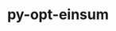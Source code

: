 ---
title: "py-opt-einsum"
layout: cache
categories: [package, develop]
meta: {"versions": ["3.3.0"], "compilers": ["apple-clang@=14.0.0", "apple-clang@=14.0.3", "gcc@=11.3.0", "gcc@=7.3.1"], "oss": ["amzn2", "ubuntu22.04", "ventura"], "platforms": ["darwin", "linux"], "targets": ["aarch64", "ivybridge", "x86_64_v3"], "stacks": ["ml-darwin-aarch64-mps", "ml-linux-x86_64-cpu", "ml-linux-x86_64-cuda", "ml-linux-x86_64-rocm", "root"], "num_specs": 70, "num_specs_by_stack": {"root": 70, "ml-darwin-aarch64-mps": 7, "ml-linux-x86_64-cuda": 32, "ml-linux-x86_64-cpu": 31, "ml-linux-x86_64-rocm": 23}}
spec_details: [{"hash": "svgsboor7g6xpefjusnd2tvusyrusgbh", "compiler": "apple-clang@=14.0.0", "versions": ["3.3.0"], "os": "ventura", "platform": "darwin", "target": "aarch64", "variants": ["build_system=python_pip"], "stacks": ["root", "ml-darwin-aarch64-mps"], "size": "-", "tarball": "https://binaries.spack.io/develop/build_cache/darwin-ventura-aarch64/apple-clang-14.0.0/py-opt-einsum-3.3.0/darwin-ventura-aarch64-apple-clang-14.0.0-py-opt-einsum-3.3.0-svgsboor7g6xpefjusnd2tvusyrusgbh.spack"}, {"hash": "uidyrjcw4rzixrj7vy2jsabvbu3grtbe", "compiler": "apple-clang@=14.0.0", "versions": ["3.3.0"], "os": "ventura", "platform": "darwin", "target": "aarch64", "variants": ["build_system=python_pip"], "stacks": ["root", "ml-darwin-aarch64-mps"], "size": "-", "tarball": "https://binaries.spack.io/develop/build_cache/darwin-ventura-aarch64/apple-clang-14.0.0/py-opt-einsum-3.3.0/darwin-ventura-aarch64-apple-clang-14.0.0-py-opt-einsum-3.3.0-uidyrjcw4rzixrj7vy2jsabvbu3grtbe.spack"}, {"hash": "vbplrzzo72uotufng6leo7fmdtnr6jzn", "compiler": "apple-clang@=14.0.3", "versions": ["3.3.0"], "os": "ventura", "platform": "darwin", "target": "aarch64", "variants": ["build_system=python_pip"], "stacks": ["root", "ml-darwin-aarch64-mps"], "size": "-", "tarball": "https://binaries.spack.io/develop/build_cache/darwin-ventura-aarch64/apple-clang-14.0.3/py-opt-einsum-3.3.0/darwin-ventura-aarch64-apple-clang-14.0.3-py-opt-einsum-3.3.0-vbplrzzo72uotufng6leo7fmdtnr6jzn.spack"}, {"hash": "vr7zoasdjhe2mnorw3uc2eoavkswr4ht", "compiler": "apple-clang@=14.0.3", "versions": ["3.3.0"], "os": "ventura", "platform": "darwin", "target": "aarch64", "variants": ["build_system=python_pip"], "stacks": ["root", "ml-darwin-aarch64-mps"], "size": "-", "tarball": "https://binaries.spack.io/develop/build_cache/darwin-ventura-aarch64/apple-clang-14.0.3/py-opt-einsum-3.3.0/darwin-ventura-aarch64-apple-clang-14.0.3-py-opt-einsum-3.3.0-vr7zoasdjhe2mnorw3uc2eoavkswr4ht.spack"}, {"hash": "2y2z3engemzct46qwvnwk7fz7yngn67h", "compiler": "apple-clang@=14.0.3", "versions": ["3.3.0"], "os": "ventura", "platform": "darwin", "target": "aarch64", "variants": ["build_system=python_pip"], "stacks": ["root", "ml-darwin-aarch64-mps"], "size": "-", "tarball": "https://binaries.spack.io/develop/build_cache/darwin-ventura-aarch64/apple-clang-14.0.3/py-opt-einsum-3.3.0/darwin-ventura-aarch64-apple-clang-14.0.3-py-opt-einsum-3.3.0-2y2z3engemzct46qwvnwk7fz7yngn67h.spack"}, {"hash": "h4hmedlbcx24brhvayted4kna4jithyu", "compiler": "apple-clang@=14.0.3", "versions": ["3.3.0"], "os": "ventura", "platform": "darwin", "target": "aarch64", "variants": ["build_system=python_pip"], "stacks": ["root", "ml-darwin-aarch64-mps"], "size": "-", "tarball": "https://binaries.spack.io/develop/build_cache/darwin-ventura-aarch64/apple-clang-14.0.3/py-opt-einsum-3.3.0/darwin-ventura-aarch64-apple-clang-14.0.3-py-opt-einsum-3.3.0-h4hmedlbcx24brhvayted4kna4jithyu.spack"}, {"hash": "73q4ypq6eh2xq5tkt32xdifzykual6oe", "compiler": "apple-clang@=14.0.3", "versions": ["3.3.0"], "os": "ventura", "platform": "darwin", "target": "aarch64", "variants": ["build_system=python_pip"], "stacks": ["root", "ml-darwin-aarch64-mps"], "size": "-", "tarball": "https://binaries.spack.io/develop/build_cache/darwin-ventura-aarch64/apple-clang-14.0.3/py-opt-einsum-3.3.0/darwin-ventura-aarch64-apple-clang-14.0.3-py-opt-einsum-3.3.0-73q4ypq6eh2xq5tkt32xdifzykual6oe.spack"}, {"hash": "scu3rdwrfy2sknbmtmzhd2upnqcgriyk", "compiler": "gcc@=7.3.1", "versions": ["3.3.0"], "os": "amzn2", "platform": "linux", "target": "ivybridge", "variants": ["build_system=python_pip"], "stacks": ["root"], "size": "-", "tarball": "https://binaries.spack.io/develop/build_cache/linux-amzn2-ivybridge/gcc-7.3.1/py-opt-einsum-3.3.0/linux-amzn2-ivybridge-gcc-7.3.1-py-opt-einsum-3.3.0-scu3rdwrfy2sknbmtmzhd2upnqcgriyk.spack"}, {"hash": "5x23c6a3lp6x52zqokmdremc2qyediqa", "compiler": "gcc@=7.3.1", "versions": ["3.3.0"], "os": "amzn2", "platform": "linux", "target": "ivybridge", "variants": ["build_system=python_pip"], "stacks": ["root"], "size": "-", "tarball": "https://binaries.spack.io/develop/build_cache/linux-amzn2-ivybridge/gcc-7.3.1/py-opt-einsum-3.3.0/linux-amzn2-ivybridge-gcc-7.3.1-py-opt-einsum-3.3.0-5x23c6a3lp6x52zqokmdremc2qyediqa.spack"}, {"hash": "3w7jgbq3roqi3id7hhteiesy6nlgwaau", "compiler": "gcc@=7.3.1", "versions": ["3.3.0"], "os": "amzn2", "platform": "linux", "target": "ivybridge", "variants": ["build_system=python_pip"], "stacks": ["root"], "size": "-", "tarball": "https://binaries.spack.io/develop/build_cache/linux-amzn2-ivybridge/gcc-7.3.1/py-opt-einsum-3.3.0/linux-amzn2-ivybridge-gcc-7.3.1-py-opt-einsum-3.3.0-3w7jgbq3roqi3id7hhteiesy6nlgwaau.spack"}, {"hash": "h57hdjvs36t6ml36hpe73faurzhekfyz", "compiler": "gcc@=7.3.1", "versions": ["3.3.0"], "os": "amzn2", "platform": "linux", "target": "ivybridge", "variants": ["build_system=python_pip"], "stacks": ["root"], "size": "-", "tarball": "https://binaries.spack.io/develop/build_cache/linux-amzn2-ivybridge/gcc-7.3.1/py-opt-einsum-3.3.0/linux-amzn2-ivybridge-gcc-7.3.1-py-opt-einsum-3.3.0-h57hdjvs36t6ml36hpe73faurzhekfyz.spack"}, {"hash": "blr5cmck5nkoqq2kfu2bhqzq25pcocuk", "compiler": "gcc@=7.3.1", "versions": ["3.3.0"], "os": "amzn2", "platform": "linux", "target": "ivybridge", "variants": ["build_system=python_pip"], "stacks": ["root"], "size": "-", "tarball": "https://binaries.spack.io/develop/build_cache/linux-amzn2-ivybridge/gcc-7.3.1/py-opt-einsum-3.3.0/linux-amzn2-ivybridge-gcc-7.3.1-py-opt-einsum-3.3.0-blr5cmck5nkoqq2kfu2bhqzq25pcocuk.spack"}, {"hash": "p3q2ymw5u7mycbwz7svda35vhzh4ch3d", "compiler": "gcc@=7.3.1", "versions": ["3.3.0"], "os": "amzn2", "platform": "linux", "target": "ivybridge", "variants": ["build_system=python_pip"], "stacks": ["root"], "size": "-", "tarball": "https://binaries.spack.io/develop/build_cache/linux-amzn2-ivybridge/gcc-7.3.1/py-opt-einsum-3.3.0/linux-amzn2-ivybridge-gcc-7.3.1-py-opt-einsum-3.3.0-p3q2ymw5u7mycbwz7svda35vhzh4ch3d.spack"}, {"hash": "jopsvsjwifpehvzgigvnsrtatgbirx56", "compiler": "gcc@=7.3.1", "versions": ["3.3.0"], "os": "amzn2", "platform": "linux", "target": "ivybridge", "variants": ["build_system=python_pip"], "stacks": ["root"], "size": "-", "tarball": "https://binaries.spack.io/develop/build_cache/linux-amzn2-ivybridge/gcc-7.3.1/py-opt-einsum-3.3.0/linux-amzn2-ivybridge-gcc-7.3.1-py-opt-einsum-3.3.0-jopsvsjwifpehvzgigvnsrtatgbirx56.spack"}, {"hash": "7tt2ezdkpn6lilesqjcdwar4s35mrvez", "compiler": "gcc@=7.3.1", "versions": ["3.3.0"], "os": "amzn2", "platform": "linux", "target": "ivybridge", "variants": ["build_system=python_pip"], "stacks": ["root"], "size": "-", "tarball": "https://binaries.spack.io/develop/build_cache/linux-amzn2-ivybridge/gcc-7.3.1/py-opt-einsum-3.3.0/linux-amzn2-ivybridge-gcc-7.3.1-py-opt-einsum-3.3.0-7tt2ezdkpn6lilesqjcdwar4s35mrvez.spack"}, {"hash": "dbssfzv5kfw73fsmirvgskvdkhh2n54y", "compiler": "gcc@=7.3.1", "versions": ["3.3.0"], "os": "amzn2", "platform": "linux", "target": "x86_64_v3", "variants": ["build_system=python_pip"], "stacks": ["root"], "size": "-", "tarball": "https://binaries.spack.io/develop/build_cache/linux-amzn2-x86_64_v3/gcc-7.3.1/py-opt-einsum-3.3.0/linux-amzn2-x86_64_v3-gcc-7.3.1-py-opt-einsum-3.3.0-dbssfzv5kfw73fsmirvgskvdkhh2n54y.spack"}, {"hash": "273x2uq63jayvsttllefhlf7qnanuk75", "compiler": "gcc@=7.3.1", "versions": ["3.3.0"], "os": "amzn2", "platform": "linux", "target": "x86_64_v3", "variants": ["build_system=python_pip"], "stacks": ["root"], "size": "-", "tarball": "https://binaries.spack.io/develop/build_cache/linux-amzn2-x86_64_v3/gcc-7.3.1/py-opt-einsum-3.3.0/linux-amzn2-x86_64_v3-gcc-7.3.1-py-opt-einsum-3.3.0-273x2uq63jayvsttllefhlf7qnanuk75.spack"}, {"hash": "dltg4fzai4u7kpwgbal6b4kkkpnkiuj7", "compiler": "gcc@=7.3.1", "versions": ["3.3.0"], "os": "amzn2", "platform": "linux", "target": "x86_64_v3", "variants": [], "stacks": ["root"], "size": "-", "tarball": "https://binaries.spack.io/develop/build_cache/linux-amzn2-x86_64_v3/gcc-7.3.1/py-opt-einsum-3.3.0/linux-amzn2-x86_64_v3-gcc-7.3.1-py-opt-einsum-3.3.0-dltg4fzai4u7kpwgbal6b4kkkpnkiuj7.spack"}, {"hash": "xhxgvv65zh6n5dwqvdtoqbza3elps3nv", "compiler": "gcc@=7.3.1", "versions": ["3.3.0"], "os": "amzn2", "platform": "linux", "target": "x86_64_v3", "variants": ["build_system=python_pip"], "stacks": ["root"], "size": "-", "tarball": "https://binaries.spack.io/develop/build_cache/linux-amzn2-x86_64_v3/gcc-7.3.1/py-opt-einsum-3.3.0/linux-amzn2-x86_64_v3-gcc-7.3.1-py-opt-einsum-3.3.0-xhxgvv65zh6n5dwqvdtoqbza3elps3nv.spack"}, {"hash": "jccjf3tq43gfv4zmb6s6dz5tfvjakckz", "compiler": "gcc@=7.3.1", "versions": ["3.3.0"], "os": "amzn2", "platform": "linux", "target": "x86_64_v3", "variants": [], "stacks": ["root"], "size": "-", "tarball": "https://binaries.spack.io/develop/build_cache/linux-amzn2-x86_64_v3/gcc-7.3.1/py-opt-einsum-3.3.0/linux-amzn2-x86_64_v3-gcc-7.3.1-py-opt-einsum-3.3.0-jccjf3tq43gfv4zmb6s6dz5tfvjakckz.spack"}, {"hash": "sjl3ciw2n5v4ghdhfxlvxuaaoyvszsai", "compiler": "gcc@=7.3.1", "versions": ["3.3.0"], "os": "amzn2", "platform": "linux", "target": "x86_64_v3", "variants": ["build_system=python_pip"], "stacks": ["root"], "size": "-", "tarball": "https://binaries.spack.io/develop/build_cache/linux-amzn2-x86_64_v3/gcc-7.3.1/py-opt-einsum-3.3.0/linux-amzn2-x86_64_v3-gcc-7.3.1-py-opt-einsum-3.3.0-sjl3ciw2n5v4ghdhfxlvxuaaoyvszsai.spack"}, {"hash": "hkoe4daxbqfvgyycbhf3hgwgbwf6xlbk", "compiler": "gcc@=7.3.1", "versions": ["3.3.0"], "os": "amzn2", "platform": "linux", "target": "x86_64_v3", "variants": ["build_system=python_pip"], "stacks": ["root"], "size": "-", "tarball": "https://binaries.spack.io/develop/build_cache/linux-amzn2-x86_64_v3/gcc-7.3.1/py-opt-einsum-3.3.0/linux-amzn2-x86_64_v3-gcc-7.3.1-py-opt-einsum-3.3.0-hkoe4daxbqfvgyycbhf3hgwgbwf6xlbk.spack"}, {"hash": "rwklo7nv65xtsg7vkzu5satowft77z4n", "compiler": "gcc@=7.3.1", "versions": ["3.3.0"], "os": "amzn2", "platform": "linux", "target": "x86_64_v3", "variants": ["build_system=python_pip"], "stacks": ["root"], "size": "-", "tarball": "https://binaries.spack.io/develop/build_cache/linux-amzn2-x86_64_v3/gcc-7.3.1/py-opt-einsum-3.3.0/linux-amzn2-x86_64_v3-gcc-7.3.1-py-opt-einsum-3.3.0-rwklo7nv65xtsg7vkzu5satowft77z4n.spack"}, {"hash": "djtmstofxahr5sb6h6subh2vdmvbopsv", "compiler": "gcc@=7.3.1", "versions": ["3.3.0"], "os": "amzn2", "platform": "linux", "target": "x86_64_v3", "variants": ["build_system=python_pip"], "stacks": ["root"], "size": "-", "tarball": "https://binaries.spack.io/develop/build_cache/linux-amzn2-x86_64_v3/gcc-7.3.1/py-opt-einsum-3.3.0/linux-amzn2-x86_64_v3-gcc-7.3.1-py-opt-einsum-3.3.0-djtmstofxahr5sb6h6subh2vdmvbopsv.spack"}, {"hash": "oi4f7gk57jbsgxknnswdj2djbhcjlg2j", "compiler": "gcc@=7.3.1", "versions": ["3.3.0"], "os": "amzn2", "platform": "linux", "target": "x86_64_v3", "variants": ["build_system=python_pip"], "stacks": ["root"], "size": "-", "tarball": "https://binaries.spack.io/develop/build_cache/linux-amzn2-x86_64_v3/gcc-7.3.1/py-opt-einsum-3.3.0/linux-amzn2-x86_64_v3-gcc-7.3.1-py-opt-einsum-3.3.0-oi4f7gk57jbsgxknnswdj2djbhcjlg2j.spack"}, {"hash": "rqobngphfc6noy6o7progtuqt2vtcggp", "compiler": "gcc@=7.3.1", "versions": ["3.3.0"], "os": "amzn2", "platform": "linux", "target": "x86_64_v3", "variants": ["build_system=python_pip"], "stacks": ["root"], "size": "-", "tarball": "https://binaries.spack.io/develop/build_cache/linux-amzn2-x86_64_v3/gcc-7.3.1/py-opt-einsum-3.3.0/linux-amzn2-x86_64_v3-gcc-7.3.1-py-opt-einsum-3.3.0-rqobngphfc6noy6o7progtuqt2vtcggp.spack"}, {"hash": "ubtljk2eq4snsm7grwlbhfqgydkh5wyc", "compiler": "gcc@=7.3.1", "versions": ["3.3.0"], "os": "amzn2", "platform": "linux", "target": "x86_64_v3", "variants": [], "stacks": ["root"], "size": "-", "tarball": "https://binaries.spack.io/develop/build_cache/linux-amzn2-x86_64_v3/gcc-7.3.1/py-opt-einsum-3.3.0/linux-amzn2-x86_64_v3-gcc-7.3.1-py-opt-einsum-3.3.0-ubtljk2eq4snsm7grwlbhfqgydkh5wyc.spack"}, {"hash": "34jodiyxcinbckkbxzzhpeawhwtxvplf", "compiler": "gcc@=7.3.1", "versions": ["3.3.0"], "os": "amzn2", "platform": "linux", "target": "x86_64_v3", "variants": [], "stacks": ["root"], "size": "-", "tarball": "https://binaries.spack.io/develop/build_cache/linux-amzn2-x86_64_v3/gcc-7.3.1/py-opt-einsum-3.3.0/linux-amzn2-x86_64_v3-gcc-7.3.1-py-opt-einsum-3.3.0-34jodiyxcinbckkbxzzhpeawhwtxvplf.spack"}, {"hash": "vdulbtkmmdnmm3e4fjaeyxjobdeifdgb", "compiler": "gcc@=7.3.1", "versions": ["3.3.0"], "os": "amzn2", "platform": "linux", "target": "x86_64_v3", "variants": ["build_system=python_pip"], "stacks": ["root"], "size": "-", "tarball": "https://binaries.spack.io/develop/build_cache/linux-amzn2-x86_64_v3/gcc-7.3.1/py-opt-einsum-3.3.0/linux-amzn2-x86_64_v3-gcc-7.3.1-py-opt-einsum-3.3.0-vdulbtkmmdnmm3e4fjaeyxjobdeifdgb.spack"}, {"hash": "ixfgyulwwb2jedb7hn44ckkcoijrfle6", "compiler": "gcc@=7.3.1", "versions": ["3.3.0"], "os": "amzn2", "platform": "linux", "target": "x86_64_v3", "variants": [], "stacks": ["root"], "size": "-", "tarball": "https://binaries.spack.io/develop/build_cache/linux-amzn2-x86_64_v3/gcc-7.3.1/py-opt-einsum-3.3.0/linux-amzn2-x86_64_v3-gcc-7.3.1-py-opt-einsum-3.3.0-ixfgyulwwb2jedb7hn44ckkcoijrfle6.spack"}, {"hash": "n7pf6uqsjl3f6byhrhvvt4xrb3s3u7nv", "compiler": "gcc@=7.3.1", "versions": ["3.3.0"], "os": "amzn2", "platform": "linux", "target": "x86_64_v3", "variants": [], "stacks": ["root"], "size": "-", "tarball": "https://binaries.spack.io/develop/build_cache/linux-amzn2-x86_64_v3/gcc-7.3.1/py-opt-einsum-3.3.0/linux-amzn2-x86_64_v3-gcc-7.3.1-py-opt-einsum-3.3.0-n7pf6uqsjl3f6byhrhvvt4xrb3s3u7nv.spack"}, {"hash": "uexnrkojp2xxtnca6ctvpaoj2qxlmv6r", "compiler": "gcc@=7.3.1", "versions": ["3.3.0"], "os": "amzn2", "platform": "linux", "target": "x86_64_v3", "variants": ["build_system=python_pip"], "stacks": ["root"], "size": "-", "tarball": "https://binaries.spack.io/develop/build_cache/linux-amzn2-x86_64_v3/gcc-7.3.1/py-opt-einsum-3.3.0/linux-amzn2-x86_64_v3-gcc-7.3.1-py-opt-einsum-3.3.0-uexnrkojp2xxtnca6ctvpaoj2qxlmv6r.spack"}, {"hash": "wc4vyum6ukqj3xsvtv2l7l6wrhic3uwh", "compiler": "gcc@=11.3.0", "versions": ["3.3.0"], "os": "ubuntu22.04", "platform": "linux", "target": "x86_64_v3", "variants": ["build_system=python_pip"], "stacks": ["ml-linux-x86_64-cuda", "root", "ml-linux-x86_64-cpu"], "size": "-", "tarball": "https://binaries.spack.io/develop/build_cache/linux-ubuntu22.04-x86_64_v3/gcc-11.3.0/py-opt-einsum-3.3.0/linux-ubuntu22.04-x86_64_v3-gcc-11.3.0-py-opt-einsum-3.3.0-wc4vyum6ukqj3xsvtv2l7l6wrhic3uwh.spack"}, {"hash": "72mmodvrelonpwc6kap3dlouhdlvnqp6", "compiler": "gcc@=11.3.0", "versions": ["3.3.0"], "os": "ubuntu22.04", "platform": "linux", "target": "x86_64_v3", "variants": ["build_system=python_pip"], "stacks": ["ml-linux-x86_64-cuda", "root"], "size": "-", "tarball": "https://binaries.spack.io/develop/build_cache/linux-ubuntu22.04-x86_64_v3/gcc-11.3.0/py-opt-einsum-3.3.0/linux-ubuntu22.04-x86_64_v3-gcc-11.3.0-py-opt-einsum-3.3.0-72mmodvrelonpwc6kap3dlouhdlvnqp6.spack"}, {"hash": "mkwhwsbxaykiom2smnlor3g2643a5sqj", "compiler": "gcc@=11.3.0", "versions": ["3.3.0"], "os": "ubuntu22.04", "platform": "linux", "target": "x86_64_v3", "variants": ["build_system=python_pip"], "stacks": ["root", "ml-linux-x86_64-cpu"], "size": "-", "tarball": "https://binaries.spack.io/develop/build_cache/linux-ubuntu22.04-x86_64_v3/gcc-11.3.0/py-opt-einsum-3.3.0/linux-ubuntu22.04-x86_64_v3-gcc-11.3.0-py-opt-einsum-3.3.0-mkwhwsbxaykiom2smnlor3g2643a5sqj.spack"}, {"hash": "mgtv5yd365y35tnjglkxd6ihwwuqij5f", "compiler": "gcc@=11.3.0", "versions": ["3.3.0"], "os": "ubuntu22.04", "platform": "linux", "target": "x86_64_v3", "variants": ["build_system=python_pip"], "stacks": ["ml-linux-x86_64-cuda", "root"], "size": "-", "tarball": "https://binaries.spack.io/develop/build_cache/linux-ubuntu22.04-x86_64_v3/gcc-11.3.0/py-opt-einsum-3.3.0/linux-ubuntu22.04-x86_64_v3-gcc-11.3.0-py-opt-einsum-3.3.0-mgtv5yd365y35tnjglkxd6ihwwuqij5f.spack"}, {"hash": "yjlzf5khc3hgjhezj4unuzyxdydtutt3", "compiler": "gcc@=11.3.0", "versions": ["3.3.0"], "os": "ubuntu22.04", "platform": "linux", "target": "x86_64_v3", "variants": ["build_system=python_pip"], "stacks": ["ml-linux-x86_64-cuda", "root"], "size": "-", "tarball": "https://binaries.spack.io/develop/build_cache/linux-ubuntu22.04-x86_64_v3/gcc-11.3.0/py-opt-einsum-3.3.0/linux-ubuntu22.04-x86_64_v3-gcc-11.3.0-py-opt-einsum-3.3.0-yjlzf5khc3hgjhezj4unuzyxdydtutt3.spack"}, {"hash": "s6hl65u3jrrezfaux6zgjgrkvlp5idgw", "compiler": "gcc@=11.3.0", "versions": ["3.3.0"], "os": "ubuntu22.04", "platform": "linux", "target": "x86_64_v3", "variants": ["build_system=python_pip"], "stacks": ["ml-linux-x86_64-cuda", "root"], "size": "-", "tarball": "https://binaries.spack.io/develop/build_cache/linux-ubuntu22.04-x86_64_v3/gcc-11.3.0/py-opt-einsum-3.3.0/linux-ubuntu22.04-x86_64_v3-gcc-11.3.0-py-opt-einsum-3.3.0-s6hl65u3jrrezfaux6zgjgrkvlp5idgw.spack"}, {"hash": "3epupon6sa4htbzxthtqtdvh6d3sswno", "compiler": "gcc@=11.3.0", "versions": ["3.3.0"], "os": "ubuntu22.04", "platform": "linux", "target": "x86_64_v3", "variants": ["build_system=python_pip"], "stacks": ["root", "ml-linux-x86_64-cpu"], "size": "-", "tarball": "https://binaries.spack.io/develop/build_cache/linux-ubuntu22.04-x86_64_v3/gcc-11.3.0/py-opt-einsum-3.3.0/linux-ubuntu22.04-x86_64_v3-gcc-11.3.0-py-opt-einsum-3.3.0-3epupon6sa4htbzxthtqtdvh6d3sswno.spack"}, {"hash": "x2nzon6kwfvxt5hj4hfmuarlglmmvnic", "compiler": "gcc@=11.3.0", "versions": ["3.3.0"], "os": "ubuntu22.04", "platform": "linux", "target": "x86_64_v3", "variants": ["build_system=python_pip"], "stacks": ["ml-linux-x86_64-cuda", "root", "ml-linux-x86_64-cpu"], "size": "-", "tarball": "https://binaries.spack.io/develop/build_cache/linux-ubuntu22.04-x86_64_v3/gcc-11.3.0/py-opt-einsum-3.3.0/linux-ubuntu22.04-x86_64_v3-gcc-11.3.0-py-opt-einsum-3.3.0-x2nzon6kwfvxt5hj4hfmuarlglmmvnic.spack"}, {"hash": "oe6lzidhawczk66vlklqvtfax7ysk5j3", "compiler": "gcc@=11.3.0", "versions": ["3.3.0"], "os": "ubuntu22.04", "platform": "linux", "target": "x86_64_v3", "variants": ["build_system=python_pip"], "stacks": ["ml-linux-x86_64-cuda", "root"], "size": "-", "tarball": "https://binaries.spack.io/develop/build_cache/linux-ubuntu22.04-x86_64_v3/gcc-11.3.0/py-opt-einsum-3.3.0/linux-ubuntu22.04-x86_64_v3-gcc-11.3.0-py-opt-einsum-3.3.0-oe6lzidhawczk66vlklqvtfax7ysk5j3.spack"}, {"hash": "h54iug62qma5jfhzz5bau7pk336hxgim", "compiler": "gcc@=11.3.0", "versions": ["3.3.0"], "os": "ubuntu22.04", "platform": "linux", "target": "x86_64_v3", "variants": ["build_system=python_pip"], "stacks": ["ml-linux-x86_64-cuda", "root"], "size": "-", "tarball": "https://binaries.spack.io/develop/build_cache/linux-ubuntu22.04-x86_64_v3/gcc-11.3.0/py-opt-einsum-3.3.0/linux-ubuntu22.04-x86_64_v3-gcc-11.3.0-py-opt-einsum-3.3.0-h54iug62qma5jfhzz5bau7pk336hxgim.spack"}, {"hash": "auq4mbrazicoo4fsrp777z46i6ctvthg", "compiler": "gcc@=11.3.0", "versions": ["3.3.0"], "os": "ubuntu22.04", "platform": "linux", "target": "x86_64_v3", "variants": ["build_system=python_pip"], "stacks": ["root", "ml-linux-x86_64-cpu"], "size": "-", "tarball": "https://binaries.spack.io/develop/build_cache/linux-ubuntu22.04-x86_64_v3/gcc-11.3.0/py-opt-einsum-3.3.0/linux-ubuntu22.04-x86_64_v3-gcc-11.3.0-py-opt-einsum-3.3.0-auq4mbrazicoo4fsrp777z46i6ctvthg.spack"}, {"hash": "ffppyca5fc4rczx4qlvbi2ilezsdd2rz", "compiler": "gcc@=11.3.0", "versions": ["3.3.0"], "os": "ubuntu22.04", "platform": "linux", "target": "x86_64_v3", "variants": ["build_system=python_pip"], "stacks": ["root", "ml-linux-x86_64-cpu"], "size": "-", "tarball": "https://binaries.spack.io/develop/build_cache/linux-ubuntu22.04-x86_64_v3/gcc-11.3.0/py-opt-einsum-3.3.0/linux-ubuntu22.04-x86_64_v3-gcc-11.3.0-py-opt-einsum-3.3.0-ffppyca5fc4rczx4qlvbi2ilezsdd2rz.spack"}, {"hash": "d3vxnlhsxydvqw76oimv3tgjv5zbbd2c", "compiler": "gcc@=11.3.0", "versions": ["3.3.0"], "os": "ubuntu22.04", "platform": "linux", "target": "x86_64_v3", "variants": ["build_system=python_pip"], "stacks": ["ml-linux-x86_64-cuda", "root"], "size": "-", "tarball": "https://binaries.spack.io/develop/build_cache/linux-ubuntu22.04-x86_64_v3/gcc-11.3.0/py-opt-einsum-3.3.0/linux-ubuntu22.04-x86_64_v3-gcc-11.3.0-py-opt-einsum-3.3.0-d3vxnlhsxydvqw76oimv3tgjv5zbbd2c.spack"}, {"hash": "33iyc6bm5ssk2xha62k3vgcpdbmgooig", "compiler": "gcc@=11.3.0", "versions": ["3.3.0"], "os": "ubuntu22.04", "platform": "linux", "target": "x86_64_v3", "variants": ["build_system=python_pip"], "stacks": ["root", "ml-linux-x86_64-cpu"], "size": "-", "tarball": "https://binaries.spack.io/develop/build_cache/linux-ubuntu22.04-x86_64_v3/gcc-11.3.0/py-opt-einsum-3.3.0/linux-ubuntu22.04-x86_64_v3-gcc-11.3.0-py-opt-einsum-3.3.0-33iyc6bm5ssk2xha62k3vgcpdbmgooig.spack"}, {"hash": "ypgbysdgabgvxrdhrsfn5l4m7ewjeh6r", "compiler": "gcc@=11.3.0", "versions": ["3.3.0"], "os": "ubuntu22.04", "platform": "linux", "target": "x86_64_v3", "variants": ["build_system=python_pip"], "stacks": ["root", "ml-linux-x86_64-cpu"], "size": "-", "tarball": "https://binaries.spack.io/develop/build_cache/linux-ubuntu22.04-x86_64_v3/gcc-11.3.0/py-opt-einsum-3.3.0/linux-ubuntu22.04-x86_64_v3-gcc-11.3.0-py-opt-einsum-3.3.0-ypgbysdgabgvxrdhrsfn5l4m7ewjeh6r.spack"}, {"hash": "ski724xmxwmxl34d6lof5f6ig3zfxobi", "compiler": "gcc@=11.3.0", "versions": ["3.3.0"], "os": "ubuntu22.04", "platform": "linux", "target": "x86_64_v3", "variants": ["build_system=python_pip"], "stacks": ["ml-linux-x86_64-rocm", "ml-linux-x86_64-cuda", "root", "ml-linux-x86_64-cpu"], "size": "-", "tarball": "https://binaries.spack.io/develop/build_cache/linux-ubuntu22.04-x86_64_v3/gcc-11.3.0/py-opt-einsum-3.3.0/linux-ubuntu22.04-x86_64_v3-gcc-11.3.0-py-opt-einsum-3.3.0-ski724xmxwmxl34d6lof5f6ig3zfxobi.spack"}, {"hash": "vmf6zhv6kdqlexver4gnyt2ex3gktr2v", "compiler": "gcc@=11.3.0", "versions": ["3.3.0"], "os": "ubuntu22.04", "platform": "linux", "target": "x86_64_v3", "variants": ["build_system=python_pip"], "stacks": ["ml-linux-x86_64-rocm", "ml-linux-x86_64-cuda", "root", "ml-linux-x86_64-cpu"], "size": "-", "tarball": "https://binaries.spack.io/develop/build_cache/linux-ubuntu22.04-x86_64_v3/gcc-11.3.0/py-opt-einsum-3.3.0/linux-ubuntu22.04-x86_64_v3-gcc-11.3.0-py-opt-einsum-3.3.0-vmf6zhv6kdqlexver4gnyt2ex3gktr2v.spack"}, {"hash": "bjmwsqgzkq3ivrlbs3di3kqno5okfbmm", "compiler": "gcc@=11.3.0", "versions": ["3.3.0"], "os": "ubuntu22.04", "platform": "linux", "target": "x86_64_v3", "variants": ["build_system=python_pip"], "stacks": ["ml-linux-x86_64-rocm", "ml-linux-x86_64-cuda", "root", "ml-linux-x86_64-cpu"], "size": "-", "tarball": "https://binaries.spack.io/develop/build_cache/linux-ubuntu22.04-x86_64_v3/gcc-11.3.0/py-opt-einsum-3.3.0/linux-ubuntu22.04-x86_64_v3-gcc-11.3.0-py-opt-einsum-3.3.0-bjmwsqgzkq3ivrlbs3di3kqno5okfbmm.spack"}, {"hash": "55mcla46wl7d3xs76i6hjv3ewlt5u2n5", "compiler": "gcc@=11.3.0", "versions": ["3.3.0"], "os": "ubuntu22.04", "platform": "linux", "target": "x86_64_v3", "variants": ["build_system=python_pip"], "stacks": ["ml-linux-x86_64-rocm", "ml-linux-x86_64-cuda", "root", "ml-linux-x86_64-cpu"], "size": "-", "tarball": "https://binaries.spack.io/develop/build_cache/linux-ubuntu22.04-x86_64_v3/gcc-11.3.0/py-opt-einsum-3.3.0/linux-ubuntu22.04-x86_64_v3-gcc-11.3.0-py-opt-einsum-3.3.0-55mcla46wl7d3xs76i6hjv3ewlt5u2n5.spack"}, {"hash": "lebt5ej7me3wpwc3lws3pt2syihjqbys", "compiler": "gcc@=11.3.0", "versions": ["3.3.0"], "os": "ubuntu22.04", "platform": "linux", "target": "x86_64_v3", "variants": ["build_system=python_pip"], "stacks": ["ml-linux-x86_64-rocm", "ml-linux-x86_64-cuda", "root", "ml-linux-x86_64-cpu"], "size": "-", "tarball": "https://binaries.spack.io/develop/build_cache/linux-ubuntu22.04-x86_64_v3/gcc-11.3.0/py-opt-einsum-3.3.0/linux-ubuntu22.04-x86_64_v3-gcc-11.3.0-py-opt-einsum-3.3.0-lebt5ej7me3wpwc3lws3pt2syihjqbys.spack"}, {"hash": "fmpjhtpyqp663odpsdjaizvik2mbqyvm", "compiler": "gcc@=11.3.0", "versions": ["3.3.0"], "os": "ubuntu22.04", "platform": "linux", "target": "x86_64_v3", "variants": ["build_system=python_pip"], "stacks": ["ml-linux-x86_64-rocm", "ml-linux-x86_64-cuda", "root", "ml-linux-x86_64-cpu"], "size": "-", "tarball": "https://binaries.spack.io/develop/build_cache/linux-ubuntu22.04-x86_64_v3/gcc-11.3.0/py-opt-einsum-3.3.0/linux-ubuntu22.04-x86_64_v3-gcc-11.3.0-py-opt-einsum-3.3.0-fmpjhtpyqp663odpsdjaizvik2mbqyvm.spack"}, {"hash": "msp74clefjir6753re3hi5lndievkkwx", "compiler": "gcc@=11.3.0", "versions": ["3.3.0"], "os": "ubuntu22.04", "platform": "linux", "target": "x86_64_v3", "variants": ["build_system=python_pip"], "stacks": ["ml-linux-x86_64-rocm", "ml-linux-x86_64-cuda", "root", "ml-linux-x86_64-cpu"], "size": "-", "tarball": "https://binaries.spack.io/develop/build_cache/linux-ubuntu22.04-x86_64_v3/gcc-11.3.0/py-opt-einsum-3.3.0/linux-ubuntu22.04-x86_64_v3-gcc-11.3.0-py-opt-einsum-3.3.0-msp74clefjir6753re3hi5lndievkkwx.spack"}, {"hash": "ljr3ik2gpe36bwx3qqmyj2dkp4ksueop", "compiler": "gcc@=11.3.0", "versions": ["3.3.0"], "os": "ubuntu22.04", "platform": "linux", "target": "x86_64_v3", "variants": ["build_system=python_pip"], "stacks": ["ml-linux-x86_64-rocm", "ml-linux-x86_64-cuda", "root", "ml-linux-x86_64-cpu"], "size": "-", "tarball": "https://binaries.spack.io/develop/build_cache/linux-ubuntu22.04-x86_64_v3/gcc-11.3.0/py-opt-einsum-3.3.0/linux-ubuntu22.04-x86_64_v3-gcc-11.3.0-py-opt-einsum-3.3.0-ljr3ik2gpe36bwx3qqmyj2dkp4ksueop.spack"}, {"hash": "l27f7qyojfqagnwoycjhxzea7kyepo3u", "compiler": "gcc@=11.3.0", "versions": ["3.3.0"], "os": "ubuntu22.04", "platform": "linux", "target": "x86_64_v3", "variants": ["build_system=python_pip"], "stacks": ["ml-linux-x86_64-rocm", "ml-linux-x86_64-cuda", "root", "ml-linux-x86_64-cpu"], "size": "-", "tarball": "https://binaries.spack.io/develop/build_cache/linux-ubuntu22.04-x86_64_v3/gcc-11.3.0/py-opt-einsum-3.3.0/linux-ubuntu22.04-x86_64_v3-gcc-11.3.0-py-opt-einsum-3.3.0-l27f7qyojfqagnwoycjhxzea7kyepo3u.spack"}, {"hash": "2s7qbv7qkbpxdmwuraghyxlsoisi2fi4", "compiler": "gcc@=11.3.0", "versions": ["3.3.0"], "os": "ubuntu22.04", "platform": "linux", "target": "x86_64_v3", "variants": ["build_system=python_pip"], "stacks": ["ml-linux-x86_64-rocm", "ml-linux-x86_64-cuda", "root", "ml-linux-x86_64-cpu"], "size": "-", "tarball": "https://binaries.spack.io/develop/build_cache/linux-ubuntu22.04-x86_64_v3/gcc-11.3.0/py-opt-einsum-3.3.0/linux-ubuntu22.04-x86_64_v3-gcc-11.3.0-py-opt-einsum-3.3.0-2s7qbv7qkbpxdmwuraghyxlsoisi2fi4.spack"}, {"hash": "xelync7zxcdpjxdaan3bgpyn2vexcaqh", "compiler": "gcc@=11.3.0", "versions": ["3.3.0"], "os": "ubuntu22.04", "platform": "linux", "target": "x86_64_v3", "variants": ["build_system=python_pip"], "stacks": ["ml-linux-x86_64-rocm", "ml-linux-x86_64-cuda", "root", "ml-linux-x86_64-cpu"], "size": "-", "tarball": "https://binaries.spack.io/develop/build_cache/linux-ubuntu22.04-x86_64_v3/gcc-11.3.0/py-opt-einsum-3.3.0/linux-ubuntu22.04-x86_64_v3-gcc-11.3.0-py-opt-einsum-3.3.0-xelync7zxcdpjxdaan3bgpyn2vexcaqh.spack"}, {"hash": "ogsa5sxqdlhjhqpkloyn47k76hh4mve6", "compiler": "gcc@=11.3.0", "versions": ["3.3.0"], "os": "ubuntu22.04", "platform": "linux", "target": "x86_64_v3", "variants": ["build_system=python_pip"], "stacks": ["ml-linux-x86_64-rocm", "ml-linux-x86_64-cuda", "root", "ml-linux-x86_64-cpu"], "size": "-", "tarball": "https://binaries.spack.io/develop/build_cache/linux-ubuntu22.04-x86_64_v3/gcc-11.3.0/py-opt-einsum-3.3.0/linux-ubuntu22.04-x86_64_v3-gcc-11.3.0-py-opt-einsum-3.3.0-ogsa5sxqdlhjhqpkloyn47k76hh4mve6.spack"}, {"hash": "o2jotojqsajrwalozuquy2ulrxoa5d44", "compiler": "gcc@=11.3.0", "versions": ["3.3.0"], "os": "ubuntu22.04", "platform": "linux", "target": "x86_64_v3", "variants": ["build_system=python_pip"], "stacks": ["ml-linux-x86_64-rocm", "ml-linux-x86_64-cuda", "root", "ml-linux-x86_64-cpu"], "size": "-", "tarball": "https://binaries.spack.io/develop/build_cache/linux-ubuntu22.04-x86_64_v3/gcc-11.3.0/py-opt-einsum-3.3.0/linux-ubuntu22.04-x86_64_v3-gcc-11.3.0-py-opt-einsum-3.3.0-o2jotojqsajrwalozuquy2ulrxoa5d44.spack"}, {"hash": "ohqvon5lann45uwuokacukwyjgjp6hj7", "compiler": "gcc@=11.3.0", "versions": ["3.3.0"], "os": "ubuntu22.04", "platform": "linux", "target": "x86_64_v3", "variants": ["build_system=python_pip"], "stacks": ["ml-linux-x86_64-rocm", "ml-linux-x86_64-cuda", "root", "ml-linux-x86_64-cpu"], "size": "-", "tarball": "https://binaries.spack.io/develop/build_cache/linux-ubuntu22.04-x86_64_v3/gcc-11.3.0/py-opt-einsum-3.3.0/linux-ubuntu22.04-x86_64_v3-gcc-11.3.0-py-opt-einsum-3.3.0-ohqvon5lann45uwuokacukwyjgjp6hj7.spack"}, {"hash": "apnfpkxoxhrb6xyoqjpx4q3s4trdkys4", "compiler": "gcc@=11.3.0", "versions": ["3.3.0"], "os": "ubuntu22.04", "platform": "linux", "target": "x86_64_v3", "variants": ["build_system=python_pip"], "stacks": ["ml-linux-x86_64-rocm", "ml-linux-x86_64-cuda", "root", "ml-linux-x86_64-cpu"], "size": "-", "tarball": "https://binaries.spack.io/develop/build_cache/linux-ubuntu22.04-x86_64_v3/gcc-11.3.0/py-opt-einsum-3.3.0/linux-ubuntu22.04-x86_64_v3-gcc-11.3.0-py-opt-einsum-3.3.0-apnfpkxoxhrb6xyoqjpx4q3s4trdkys4.spack"}, {"hash": "w6rzhdam5oqhugrmufygu6lvv6nephjx", "compiler": "gcc@=11.3.0", "versions": ["3.3.0"], "os": "ubuntu22.04", "platform": "linux", "target": "x86_64_v3", "variants": ["build_system=python_pip"], "stacks": ["ml-linux-x86_64-rocm", "ml-linux-x86_64-cuda", "root", "ml-linux-x86_64-cpu"], "size": "-", "tarball": "https://binaries.spack.io/develop/build_cache/linux-ubuntu22.04-x86_64_v3/gcc-11.3.0/py-opt-einsum-3.3.0/linux-ubuntu22.04-x86_64_v3-gcc-11.3.0-py-opt-einsum-3.3.0-w6rzhdam5oqhugrmufygu6lvv6nephjx.spack"}, {"hash": "l2rlden2bt7cd6esrxiv7uhnqg6uibec", "compiler": "gcc@=11.3.0", "versions": ["3.3.0"], "os": "ubuntu22.04", "platform": "linux", "target": "x86_64_v3", "variants": ["build_system=python_pip"], "stacks": ["ml-linux-x86_64-rocm", "ml-linux-x86_64-cuda", "root", "ml-linux-x86_64-cpu"], "size": "-", "tarball": "https://binaries.spack.io/develop/build_cache/linux-ubuntu22.04-x86_64_v3/gcc-11.3.0/py-opt-einsum-3.3.0/linux-ubuntu22.04-x86_64_v3-gcc-11.3.0-py-opt-einsum-3.3.0-l2rlden2bt7cd6esrxiv7uhnqg6uibec.spack"}, {"hash": "2gu6q2sz5h6octtyvw2e7ipsjkhvf6wf", "compiler": "gcc@=11.3.0", "versions": ["3.3.0"], "os": "ubuntu22.04", "platform": "linux", "target": "x86_64_v3", "variants": ["build_system=python_pip"], "stacks": ["ml-linux-x86_64-rocm", "ml-linux-x86_64-cuda", "root", "ml-linux-x86_64-cpu"], "size": "-", "tarball": "https://binaries.spack.io/develop/build_cache/linux-ubuntu22.04-x86_64_v3/gcc-11.3.0/py-opt-einsum-3.3.0/linux-ubuntu22.04-x86_64_v3-gcc-11.3.0-py-opt-einsum-3.3.0-2gu6q2sz5h6octtyvw2e7ipsjkhvf6wf.spack"}, {"hash": "po7kko5qy3j5wzbimqebyoxdrrkitkrt", "compiler": "gcc@=11.3.0", "versions": ["3.3.0"], "os": "ubuntu22.04", "platform": "linux", "target": "x86_64_v3", "variants": ["build_system=python_pip"], "stacks": ["ml-linux-x86_64-rocm", "ml-linux-x86_64-cuda", "root", "ml-linux-x86_64-cpu"], "size": "-", "tarball": "https://binaries.spack.io/develop/build_cache/linux-ubuntu22.04-x86_64_v3/gcc-11.3.0/py-opt-einsum-3.3.0/linux-ubuntu22.04-x86_64_v3-gcc-11.3.0-py-opt-einsum-3.3.0-po7kko5qy3j5wzbimqebyoxdrrkitkrt.spack"}, {"hash": "2wncdf2p53ggonuarrzzfprsskerwjos", "compiler": "gcc@=11.3.0", "versions": ["3.3.0"], "os": "ubuntu22.04", "platform": "linux", "target": "x86_64_v3", "variants": ["build_system=python_pip"], "stacks": ["ml-linux-x86_64-rocm", "ml-linux-x86_64-cuda", "root", "ml-linux-x86_64-cpu"], "size": "-", "tarball": "https://binaries.spack.io/develop/build_cache/linux-ubuntu22.04-x86_64_v3/gcc-11.3.0/py-opt-einsum-3.3.0/linux-ubuntu22.04-x86_64_v3-gcc-11.3.0-py-opt-einsum-3.3.0-2wncdf2p53ggonuarrzzfprsskerwjos.spack"}, {"hash": "goigo2ndykgsxmiijcesawkvbhj74nsn", "compiler": "gcc@=11.3.0", "versions": ["3.3.0"], "os": "ubuntu22.04", "platform": "linux", "target": "x86_64_v3", "variants": ["build_system=python_pip"], "stacks": ["ml-linux-x86_64-rocm", "ml-linux-x86_64-cuda", "root", "ml-linux-x86_64-cpu"], "size": "-", "tarball": "https://binaries.spack.io/develop/build_cache/linux-ubuntu22.04-x86_64_v3/gcc-11.3.0/py-opt-einsum-3.3.0/linux-ubuntu22.04-x86_64_v3-gcc-11.3.0-py-opt-einsum-3.3.0-goigo2ndykgsxmiijcesawkvbhj74nsn.spack"}, {"hash": "lq7o62ep27ingtr2kyzj45zmsdt3wjja", "compiler": "gcc@=11.3.0", "versions": ["3.3.0"], "os": "ubuntu22.04", "platform": "linux", "target": "x86_64_v3", "variants": ["build_system=python_pip"], "stacks": ["ml-linux-x86_64-rocm", "ml-linux-x86_64-cuda", "root", "ml-linux-x86_64-cpu"], "size": "-", "tarball": "https://binaries.spack.io/develop/build_cache/linux-ubuntu22.04-x86_64_v3/gcc-11.3.0/py-opt-einsum-3.3.0/linux-ubuntu22.04-x86_64_v3-gcc-11.3.0-py-opt-einsum-3.3.0-lq7o62ep27ingtr2kyzj45zmsdt3wjja.spack"}, {"hash": "bweumwbzh442sjzvuadcysm66p6fg6hl", "compiler": "gcc@=11.3.0", "versions": ["3.3.0"], "os": "ubuntu22.04", "platform": "linux", "target": "x86_64_v3", "variants": ["build_system=python_pip"], "stacks": ["ml-linux-x86_64-rocm", "ml-linux-x86_64-cuda", "root", "ml-linux-x86_64-cpu"], "size": "-", "tarball": "https://binaries.spack.io/develop/build_cache/linux-ubuntu22.04-x86_64_v3/gcc-11.3.0/py-opt-einsum-3.3.0/linux-ubuntu22.04-x86_64_v3-gcc-11.3.0-py-opt-einsum-3.3.0-bweumwbzh442sjzvuadcysm66p6fg6hl.spack"}]
---
